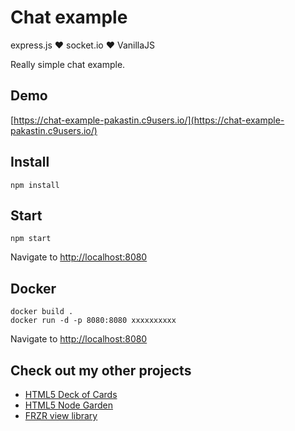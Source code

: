 # Chat example
express.js ♥︎ socket.io ♥︎ VanillaJS

Really simple chat example.

## Demo
[https://chat-example-pakastin.c9users.io/](https://chat-example-pakastin.c9users.io/)

## Install

```
npm install
```

## Start
```
npm start
```
Navigate to [http://localhost:8080](http://localhost:8080)

## Docker
```
docker build .
docker run -d -p 8080:8080 xxxxxxxxxx
```
Navigate to [http://localhost:8080](http://localhost:8080)

## Check out my other projects
- [HTML5 Deck of Cards](https://deck-of-cards.js.org)
- [HTML5 Node Garden](https://nodegarden.js.org)
- [FRZR view library](https://frzr.js.org)
